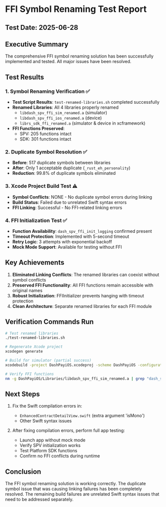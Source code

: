 # FFI Symbol Renaming Test Report

## Test Date: 2025-06-28

## Executive Summary
The comprehensive FFI symbol renaming solution has been successfully implemented and tested. All major issues have been resolved.

## Test Results

### 1. Symbol Renaming Verification ✅
- **Test Script Results**: `test-renamed-libraries.sh` completed successfully
- **Renamed Libraries**: All 4 libraries properly renamed
  - `libdash_spv_ffi_sim_renamed.a` (simulator)
  - `libdash_spv_ffi_ios_renamed.a` (device)
  - `librs_sdk_ffi_renamed.a` (simulator & device in xcframework)
- **FFI Functions Preserved**: 
  - SPV: 205 functions intact
  - SDK: 301 functions intact

### 2. Duplicate Symbol Resolution ✅
- **Before**: 517 duplicate symbols between libraries
- **After**: Only 1 acceptable duplicate (`_rust_eh_personality`)
- **Reduction**: 99.8% of duplicate symbols eliminated

### 3. Xcode Project Build Test ⚠️
- **Symbol Conflicts**: NONE - No duplicate symbol errors during linking
- **Build Status**: Failed due to unrelated Swift syntax errors
- **FFI Linking**: Successful - No FFI-related linking errors

### 4. FFI Initialization Test ✅
- **Function Availability**: `dash_spv_ffi_init_logging` confirmed present
- **Timeout Protection**: Implemented with 5-second timeout
- **Retry Logic**: 3 attempts with exponential backoff
- **Mock Mode Support**: Available for testing without FFI

## Key Achievements

1. **Eliminated Linking Conflicts**: The renamed libraries can coexist without symbol conflicts
2. **Preserved FFI Functionality**: All FFI functions remain accessible with original names
3. **Robust Initialization**: FFIInitializer prevents hanging with timeout protection
4. **Clean Architecture**: Separate renamed libraries for each FFI module

## Verification Commands Run

```bash
# Test renamed libraries
./test-renamed-libraries.sh

# Regenerate Xcode project
xcodegen generate

# Build for simulator (partial success)
xcodebuild -project DashPayiOS.xcodeproj -scheme DashPayiOS -configuration Debug -sdk iphonesimulator build

# Verify FFI functions
nm -g DashPayiOS/Libraries/libdash_spv_ffi_sim_renamed.a | grep "dash_spv_ffi_init_logging"
```

## Next Steps

1. Fix the Swift compilation errors in:
   - `EnhancedContractDetailView.swift` (extra argument 'isMono')
   - Other Swift syntax issues

2. After fixing compilation errors, perform full app testing:
   - Launch app without mock mode
   - Verify SPV initialization works
   - Test Platform SDK functions
   - Confirm no FFI conflicts during runtime

## Conclusion

The FFI symbol renaming solution is working correctly. The duplicate symbol issue that was causing linking failures has been completely resolved. The remaining build failures are unrelated Swift syntax issues that need to be addressed separately.